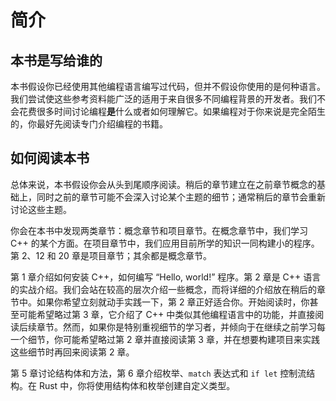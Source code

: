 # 简介


## 本书是写给谁的

本书假设你已经使用其他编程语言编写过代码，但并不假设你使用的是何种语言。我们尝试使这些参考资料能广泛的适用于来自很多不同编程背景的开发者。我们不会花费很多时间讨论编程**是**什么或者如何理解它。如果编程对于你来说是完全陌生的，你最好先阅读专门介绍编程的书籍。

## 如何阅读本书

总体来说，本书假设你会从头到尾顺序阅读。稍后的章节建立在之前章节概念的基础上，同时之前的章节可能不会深入讨论某个主题的细节；通常稍后的章节会重新讨论这些主题。

你会在本书中发现两类章节：概念章节和项目章节。在概念章节中，我们学习 C++ 的某个方面。在项目章节中，我们应用目前所学的知识一同构建小的程序。第 2、12 和 20 章是项目章节；其余都是概念章节。

第 1 章介绍如何安装 C++，如何编写 “Hello, world!” 程序。第 2 章是 C++ 语言的实战介绍。我们会站在较高的层次介绍一些概念，而将详细的介绍放在稍后的章节中。如果你希望立刻就动手实践一下，第 2 章正好适合你。开始阅读时，你甚至可能希望略过第 3 章，它介绍了 C++ 中类似其他编程语言中的功能，并直接阅读后续章节。然而，如果你是特别重视细节的学习者，并倾向于在继续之前学习每一个细节，你可能希望略过第 2 章并直接阅读第 3 章，并在想要构建项目来实践这些细节时再回来阅读第 2 章。

第 5 章讨论结构体和方法，第 6 章介绍枚举、`match` 表达式和 `if let` 控制流结构。在 Rust 中，你将使用结构体和枚举创建自定义类型。


